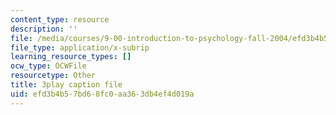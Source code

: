```yaml
---
content_type: resource
description: ''
file: /media/courses/9-00-introduction-to-psychology-fall-2004/efd3b4b57bd68fc0aa363db4ef4d019a_10497.srt
file_type: application/x-subrip
learning_resource_types: []
ocw_type: OCWFile
resourcetype: Other
title: 3play caption file
uid: efd3b4b5-7bd6-8fc0-aa36-3db4ef4d019a
---
```

